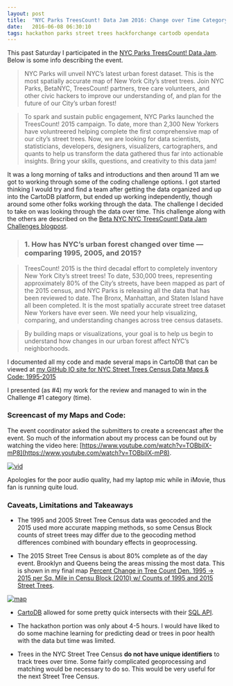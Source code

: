 ```yaml
---
layout: post
title:  "NYC Parks TreesCount! Data Jam 2016: Change over Time Category Winner"
date:   2016-06-08 06:30:10
tags: hackathon parks street trees hackforchange cartodb opendata
---
```


This past Saturday I participated in the [NYC Parks TreesCount! Data Jam](https://www.nycgovparks.org/events/2016/06/04/treescount-data-jam). Below is some info describing the event. 

> NYC Parks will unveil NYC’s latest urban forest dataset. This is the most spatially accurate map of New York City’s street trees. Join NYC Parks, BetaNYC, TreesCount! partners, tree care volunteers, and other civic hackers to improve our understanding of, and plan for the future of our City’s urban forest!

> To spark and sustain public engagement, NYC Parks launched the TreesCount! 2015 campaign. To date, more than 2,300 New Yorkers have voluntreered helping complete the first comprehensive map of our city’s street trees. Now, we are looking for data scientists, statisticians, developers, designers, visualizers, cartographers, and quants to help us transform the data gathered thus far into actionable insights. Bring your skills, questions, and creativity to this data jam!

It was a long morning of talks and introductions and then around 11 am we got to working through some of the coding challenge options. I got started thinking I would try and find a team after getting the data organized and up into the CartoDB platform, but ended up working independently, though around some other folks working through the data. The challenge I decided to take on was looking through the data over time. This challenge along with the others are described on the [Beta NYC NYC TreesCount! Data Jam Challenges blogpost](https://beta.nyc/2016/05/20/nyc-treescount-data-jam-challenges/). 

> ### 1. How has NYC’s urban forest changed over time — comparing 1995, 2005, and 2015?

> TreesCount! 2015 is the third decadal effort to completely inventory New York City’s street trees! To date, 530,000 trees, representing approximately 80% of the City’s streets, have been mapped as part of the 2015 census, and NYC Parks is releasing all the data that has been reviewed to date. The Bronx, Manhattan, and Staten Island have all been completed. It is the most spatially accurate street tree dataset New Yorkers have ever seen. We need your help visualizing, comparing, and understanding changes across tree census datasets.

> By building maps or visualizations, your goal is to help us begin to understand how changes in our urban forest affect NYC’s neighborhoods.

I documented all my code and made several maps in CartoDB that can be viewed at 
[my GitHub IO site for NYC Street Trees Census Data Maps & Code: 1995-2015](http://nyctreescountdatajam.github.io/)

I presented (as #4) my work for the review and managed to win in the Challenge #1 category (time). 

### Screencast of my Maps and Code:

The event coordinator asked the submitters to create a screencast after the event. So much of the information about my process can be found out by watching the video here: [https://www.youtube.com/watch?v=TOBbiIX-mP8](https://www.youtube.com/watch?v=TOBbiIX-mP8).

[![vid](https://raw.githubusercontent.com/nygeog/nygeog.github.com/master/_posts/img/youtube_street_trees_data_jam.png)](https://www.youtube.com/watch?v=TOBbiIX-mP8)



Apologies for the poor audio quality, had my laptop mic while in iMovie, thus fan is running quite loud. 

### Caveats, Limitations and Takeaways

* The 1995 and 2005 Street Tree Census data was geocoded and the 2015 used more accurate mapping methods, so some Census Block counts of street trees may differ due to the geocoding method differences combined with boundary effects in geoprocessing. 

* The 2015 Street Tree Census is about 80% complete as of the day event. Brooklyn and Queens being the areas missing the most data. This is shown in my final map [Percent Change in Tree Count Den. 1995 -> 2015 per Sq. Mile in Censu Block (2010) w/ Counts of 1995 and 2015 Street Trees](http://nyctreescountdatajam.github.io/map/pctchange9515den_tree_million.html). 

[![map](https://raw.githubusercontent.com/nygeog/nygeog.github.com/master/_posts/img/treesmaplast.png)](http://nyctreescountdatajam.github.io/map/pctchange9515den_tree_million.html)

* [CartoDB](https://cartodb.com/) allowed for some pretty quick intersects with their [SQL API](https://docs.cartodb.com/cartodb-platform/sql-api/).

* The hackathon portion was only about 4-5 hours. I would have liked to do some machine learning for predicting dead or trees in poor health with the data but time was limited. 

* Trees in the NYC Street Tree Census __do not have unique identifiers__ to track trees over time. Some fairly complicated geoprocessing and matching would be necessary to do so. This would be very useful for the next Street Tree Census. 
